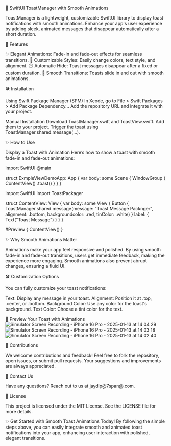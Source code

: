 
🎉 SwiftUI ToastManager with Smooth Animations

ToastManager is a lightweight, customizable SwiftUI library to display toast notifications with smooth animations. Enhance your app's user experience by adding sleek, animated messages that disappear automatically after a short duration.

🚀 Features

✨ Elegant Animations: Fade-in and fade-out effects for seamless transitions.
🎨 Customizable Styles: Easily change colors, text style, and alignment.
🕒 Automatic Hide: Toast messages disappear after a fixed or custom duration.
💨 Smooth Transitions: Toasts slide in and out with smooth animations.


🛠 Installation

Using Swift Package Manager (SPM)
In Xcode, go to File > Swift Packages > Add Package Dependency...
Add the repository URL and integrate it with your project.

Manual Installation
Download ToastManager.swift and ToastView.swift.
Add them to your project.
Trigger the toast using ToastManager.shared.message(...).

✨ How to Use

Display a Toast with Animation
Here’s how to show a toast with smooth fade-in and fade-out animations:

import SwiftUI
@main

struct ExmpleViewDemoApp: App {
    var body: some Scene {
        WindowGroup {
           ContentView()
                .toast()
        }
    }
}

import SwiftUI
import ToastPackager

struct ContentView: View {
    var body: some View {
        Button {
            ToastManager.shared.message(message: "Toast Message Packnger", alignment: .bottom, backgroundcolor: .red, tinColor: .white)
        } label: {
            Text("Toast Message")
        }
    }
}

#Preview {
    ContentView()
}

✨ Why Smooth Animations Matter

Animations make your app feel responsive and polished. By using smooth fade-in and fade-out transitions, users get immediate feedback, making the experience more engaging. Smooth animations also prevent abrupt changes, ensuring a fluid UI.

🛠 Customization Options

You can fully customize your toast notifications:

Text: Display any message in your toast.
Alignment: Position it at .top, .center, or .bottom.
Background Color: Use any color for the toast's background.
Text Color: Choose a tint color for the text.

📸 Preview Your Toast with Animations
![Simulator Screen Recording - iPhone 16 Pro - 2025-01-13 at 14 04 29](https://github.com/user-attachments/assets/5c654a84-dbf8-45ef-a0f3-fcc435fd902f)
![Simulator Screen Recording - iPhone 16 Pro - 2025-01-13 at 14 03 18](https://github.com/user-attachments/assets/bf802023-1306-41ff-a5be-8fb098b2a204)
![Simulator Screen Recording - iPhone 16 Pro - 2025-01-13 at 14 02 40](https://github.com/user-attachments/assets/8b6a28e2-eff7-4f73-a20b-391913530e9a)


💬 Contributions

We welcome contributions and feedback! Feel free to fork the repository, open issues, or submit pull requests. Your suggestions and improvements are always appreciated.


📧 Contact Us

Have any questions? Reach out to us at jaydip@7span@.com.

📄 License

This project is licensed under the MIT License. See the LICENSE file for more details.

✨ Get Started with Smooth Toast Animations Today!
By following the simple steps above, you can easily integrate smooth and animated toast notifications into your app, enhancing user interaction with polished, elegant transitions.





